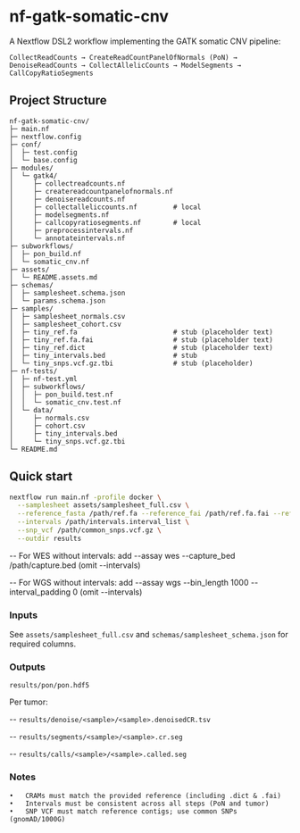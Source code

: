 # nf-gatk-somatic-cnv
A Nextflow DSL2 workflow implementing the GATK somatic CNV pipeline:

`CollectReadCounts → CreateReadCountPanelOfNormals (PoN) → DenoiseReadCounts → CollectAllelicCounts → ModelSegments → CallCopyRatioSegments`

## Project Structure
```
nf-gatk-somatic-cnv/
├─ main.nf
├─ nextflow.config
├─ conf/
│  ├─ test.config
│  └─ base.config
├─ modules/
│  └─ gatk4/
│     ├─ collectreadcounts.nf
│     ├─ createreadcountpanelofnormals.nf
│     ├─ denoisereadcounts.nf            
│     ├─ collectalleliccounts.nf         # local
│     ├─ modelsegments.nf
│     ├─ callcopyratiosegments.nf        # local
│     ├─ preprocessintervals.nf          
│     └─ annotateintervals.nf            
├─ subworkflows/
│  ├─ pon_build.nf
│  └─ somatic_cnv.nf
├─ assets/
│  └─ README.assets.md
├─ schemas/
│  ├─ samplesheet.schema.json
│  └─ params.schema.json
├─ samples/
│  ├─ samplesheet_normals.csv
│  ├─ samplesheet_cohort.csv
│  ├─ tiny_ref.fa                        # stub (placeholder text)
│  ├─ tiny_ref.fa.fai                    # stub (placeholder text)
│  ├─ tiny_ref.dict                      # stub (placeholder text)
│  ├─ tiny_intervals.bed                 # stub
│  └─ tiny_snps.vcf.gz.tbi               # stub (placeholder)
├─ nf-tests/
│  ├─ nf-test.yml
│  ├─ subworkflows/
│  │  ├─ pon_build.test.nf
│  │  └─ somatic_cnv.test.nf
│  └─ data/
│     ├─ normals.csv
│     ├─ cohort.csv
│     ├─ tiny_intervals.bed
│     └─ tiny_snps.vcf.gz.tbi
└─ README.md
```


## Quick start

```bash
nextflow run main.nf -profile docker \
  --samplesheet assets/samplesheet_full.csv \
  --reference_fasta /path/ref.fa --reference_fai /path/ref.fa.fai --reference_dict /path/ref.dict \
  --intervals /path/intervals.interval_list \
  --snp_vcf /path/common_snps.vcf.gz \
  --outdir results
```

-- For WES without intervals: add --assay wes --capture_bed /path/capture.bed (omit --intervals)

-- For WGS without intervals: add --assay wgs --bin_length 1000 --interval_padding 0 (omit --intervals)

### Inputs

See `assets/samplesheet_full.csv` and `schemas/samplesheet_schema.json` for required columns.

### Outputs
`results/pon/pon.hdf5`

Per tumor:

-- `results/denoise/<sample>/<sample>.denoisedCR.tsv`

-- `results/segments/<sample>/<sample>.cr.seg`

-- `results/calls/<sample>/<sample>.called.seg`

### Notes
	•	CRAMs must match the provided reference (including .dict & .fai)
	•	Intervals must be consistent across all steps (PoN and tumor)
	•	SNP VCF must match reference contigs; use common SNPs (gnomAD/1000G)